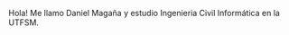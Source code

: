 Hola! 
Me llamo Daniel Magaña y estudio Ingenieria Civil Informática en la UTFSM.


<!---
- 👋 Hi, I’m @daniel-magana
- 👀 I’m interested in ...
- 🌱 I’m currently learning ...
- 💞️ I’m looking to collaborate on ...
- 📫 How to reach me ...
daniel-magana/daniel-magana is a ✨ special ✨ repository because its `README.md` (this file) appears on your GitHub profile.
You can click the Preview link to take a look at your changes.
--->
